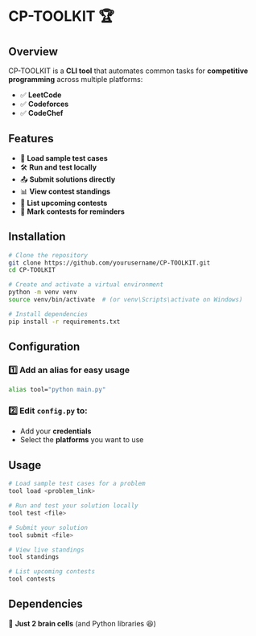 # CP-TOOLKIT 🏆

## Overview

CP-TOOLKIT is a **CLI tool** that automates common tasks for **competitive programming** across multiple platforms:

- ✅ **LeetCode**
- ✅ **Codeforces**
- ✅ **CodeChef**

## Features

- 🚀 **Load sample test cases**
- 🛠 **Run and test locally**
- 📤 **Submit solutions directly**
- 📊 **View contest standings**
- 📅 **List upcoming contests**
- 🔔 **Mark contests for reminders**

## Installation

```bash
# Clone the repository
git clone https://github.com/yourusername/CP-TOOLKIT.git
cd CP-TOOLKIT

# Create and activate a virtual environment
python -m venv venv
source venv/bin/activate  # (or venv\Scripts\activate on Windows)

# Install dependencies
pip install -r requirements.txt
```

## Configuration

### 1️⃣ Add an alias for easy usage

```bash
alias tool="python main.py"
```

### 2️⃣ Edit `config.py` to:

- Add your **credentials**
- Select the **platforms** you want to use

## Usage

```bash
# Load sample test cases for a problem
tool load <problem_link>

# Run and test your solution locally
tool test <file>

# Submit your solution
tool submit <file>

# View live standings
tool standings

# List upcoming contests
tool contests
```

## Dependencies

🧠 **Just 2 brain cells** (and Python libraries 😆)


